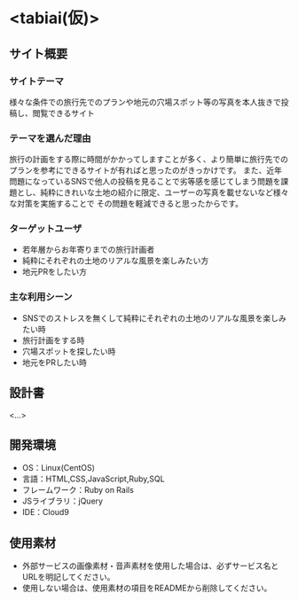 # <tabiai(仮)>

## サイト概要
### サイトテーマ
様々な条件での旅行先でのプランや地元の穴場スポット等の写真を本人抜きで投稿し、閲覧できるサイト

### テーマを選んだ理由
旅行の計画をする際に時間がかかってしますことが多く、より簡単に旅行先でのプランを参考にできるサイトが有ればと思ったのがきっかけです。
また、近年問題になっているSNSで他人の投稿を見ることで劣等感を感じてしまう問題を課題とし、純粋にきれいな土地の紹介に限定、ユーザーの写真を載せないなど様々な対策を実施することで
その問題を軽減できると思ったからです。

### ターゲットユーザ
* 若年層からお年寄りまでの旅行計画者
* 純粋にそれぞれの土地のリアルな風景を楽しみたい方
* 地元PRをしたい方


### 主な利用シーン
* SNSでのストレスを無くして純粋にそれぞれの土地のリアルな風景を楽しみたい時
* 旅行計画をする時
* 穴場スポットを探したい時
* 地元をPRしたい時

## 設計書
<...>

## 開発環境
- OS：Linux(CentOS)
- 言語：HTML,CSS,JavaScript,Ruby,SQL
- フレームワーク：Ruby on Rails
- JSライブラリ：jQuery
- IDE：Cloud9

## 使用素材
- 外部サービスの画像素材・音声素材を使用した場合は、必ずサービス名とURLを明記してください。
- 使用しない場合は、使用素材の項目をREADMEから削除してください。